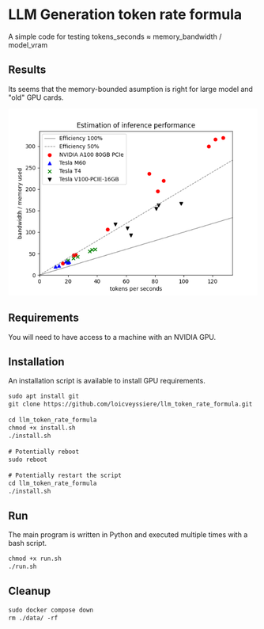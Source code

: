 # LLM Generation token rate formula

A simple code for testing tokens_seconds ≈ memory_bandwidth / model_vram

## Results

Its seems that the memory-bounded asumption is right for large model and "old" 
GPU cards.

![graph estimation](results/estimation.png)

## Requirements

You will need to have access to a machine with an NVIDIA GPU.

## Installation

An installation script is available to install GPU requirements.

```
sudo apt install git
git clone https://github.com/loicveyssiere/llm_token_rate_formula.git

cd llm_token_rate_formula
chmod +x install.sh
./install.sh

# Potentially reboot
sudo reboot

# Potentially restart the script
cd llm_token_rate_formula
./install.sh
```

## Run

The main program is written in Python and executed multiple times with a bash
script.

```
chmod +x run.sh
./run.sh
```

## Cleanup

```
sudo docker compose down
rm ./data/ -rf
```

